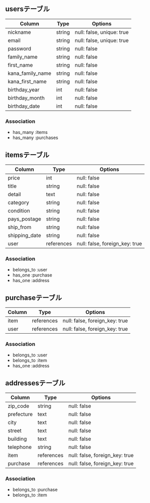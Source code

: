## usersテーブル

| Column           | Type       | Options                   |
| ---------------- | ---------- | ------------------------- |
| nickname         | string     | null: false, unique: true |
| email            | string     | null: false, unique: true |
| password         | string     | null: false               |
| family_name      | string     | null: false               |
| first_name       | string     | null: false               |
| kana_family_name | string     | null: false               |
| kana_first_name  | string     | null: false               |
| birthday_year    | int        | null: false               |
| birthday_month   | int        | null: false               |
| birthday_date    | int        | null: false               |

### Association
- has_many :items
- has_many :purchases

## itemsテーブル

| Column        | Type       | Options                        |
| ------------- | ---------- | ------------------------------ |
| price         | int        | null: false                    |
| title         | string     | null: false                    |
| detail        | text       | null: false                    |
| category      | string     | null: false                    |
| condition     | string     | null: false                    |
| pays_postage  | string     | null: false                    |
| ship_from     | string     | null: false                    |
| shipping_date | string     | null: false                    |
| user          | references | null: false, foreign_key: true |

### Association
- belongs_to :user
- has_one :purchase
- has_one :address

## purchaseテーブル

| Column | Type       | Options                        |
| ------ | ---------- | ------------------------------ |
| item   | references | null: false, foreign_key: true |
| user   | references | null: false, foreign_key: true |

### Association
- belongs_to :user
- belongs_to :item
- has_one :address

## addressesテーブル

| Column     | Type       | Options                        |
| ------     | ---------- | ------------------------------ |
| zip_code   | string     | null: false                    |
| prefecture | text       | null: false                    |
| city       | text       | null: false                    |
| street     | text       | null: false                    |
| building   | text       | null: false                    |
| telephone  | string     | null: false                    |
| item       | references | null: false, foreign_key: true |
| purchase   | references | null: false, foreign_key: true |

### Association
- belongs_to :purchase
- belongs_to :item
